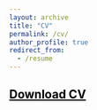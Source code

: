 ```yaml
---
layout: archive
title: "CV"
permalink: /cv/
author_profile: true
redirect_from:
  - /resume
---
```



## <a href = "https://john-weymark.github.io/files/J%20Weymark%20CV%20February%202025.pdf" target = "_blank" style = "color:black; text-decoration:underline"> Download CV </a>



